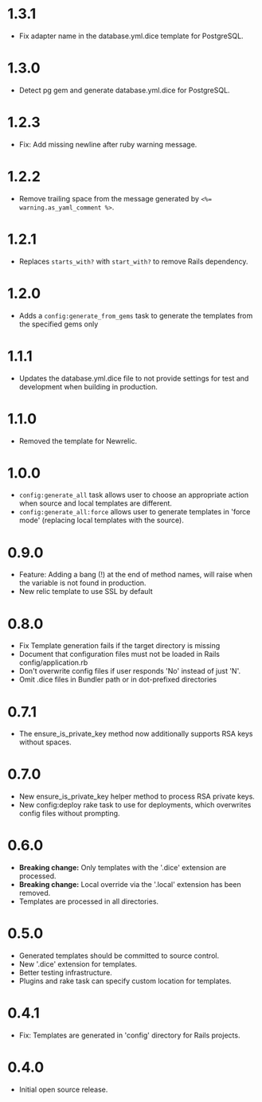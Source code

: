 # 1.3.1
* Fix adapter name in the database.yml.dice template for PostgreSQL.

# 1.3.0
* Detect pg gem and generate database.yml.dice for PostgreSQL.

# 1.2.3
* Fix: Add missing newline after ruby warning message.

# 1.2.2
* Remove trailing space from the message generated by `<%= warning.as_yaml_comment %>`.

# 1.2.1
* Replaces `starts_with?` with `start_with?` to remove Rails dependency.

# 1.2.0
* Adds a `config:generate_from_gems` task to generate the templates from the specified gems only

# 1.1.1
* Updates the database.yml.dice file to not provide settings for test and development when
 building in production.

# 1.1.0
* Removed the template for Newrelic.

# 1.0.0
* `config:generate_all` task allows user to choose an appropriate action when source and local templates are different.
* `config:generate_all:force` allows user to generate templates in 'force mode' (replacing local templates with the source).

# 0.9.0
* Feature: Adding a bang (!) at the end of method names, will raise when the variable
 is not found in production.
* New relic template to use SSL by default

# 0.8.0
* Fix Template generation fails if the target directory is missing
* Document that configuration files must not be loaded in Rails config/application.rb
* Don't overwrite config files if user responds 'No' instead of just 'N'.
* Omit .dice files in Bundler path or in dot-prefixed directories

# 0.7.1
* The ensure_is_private_key method now additionally supports RSA keys without spaces.

# 0.7.0
* New ensure_is_private_key helper method to process RSA private keys.
* New config:deploy rake task to use for deployments, which overwrites config files without prompting.

# 0.6.0
* **Breaking change:** Only templates with the '.dice' extension are processed.
* **Breaking change:** Local override via the '.local' extension has been removed.
* Templates are processed in all directories.

# 0.5.0
* Generated templates should be committed to source control.
* New '.dice' extension for templates.
* Better testing infrastructure.
* Plugins and rake task can specify custom location for templates.

# 0.4.1
* Fix: Templates are generated in 'config' directory for Rails projects.

# 0.4.0
* Initial open source release.
